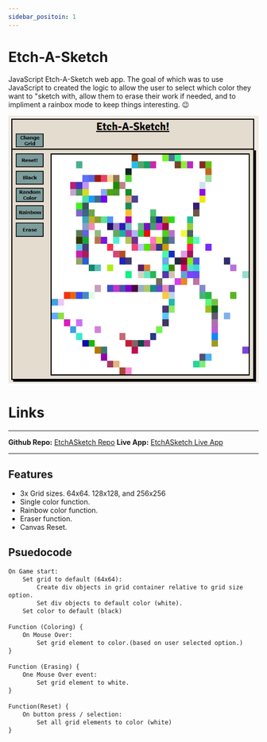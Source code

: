 ```yaml
---
sidebar_positoin: 1
---
```


# Etch-A-Sketch

JavaScript Etch-A-Sketch web app. The goal of which was to use JavaScript to created the logic to allow the user to select which color they want to "sketch with, allow them to erase their work if needed, and to impliment a rainbox mode to keep things interesting. 😉

![Etch-A-Sketch Image](etch-a-sketch-js-project.png)


# Links

---

**Github Repo:** [EtchASketch Repo](https://github.com/dario-cruz/Etch-A-Sketch)
**Live App:** [EtchASketch Live App](https://dario-cruz.github.io/Etch-A-Sketch/)

---

## Features
- 3x Grid sizes. 64x64. 128x128, and 256x256
- Single color function.
- Rainbow color function.
- Eraser function. 
- Canvas Reset. 

## Psuedocode

```
On Game start:
    Set grid to default (64x64):
        Create div objects in grid container relative to grid size option.
        Set div objects to default color (white).
    Set color to default (black)

Function (Coloring) {
    On Mouse Over:
        Set grid element to color.(based on user selected option.)
}

Function (Erasing) {
    One Mouse Over event:
        Set grid element to white.
}

Function(Reset) {
    On button press / selection:
        Set all grid elements to color (white)
}

```